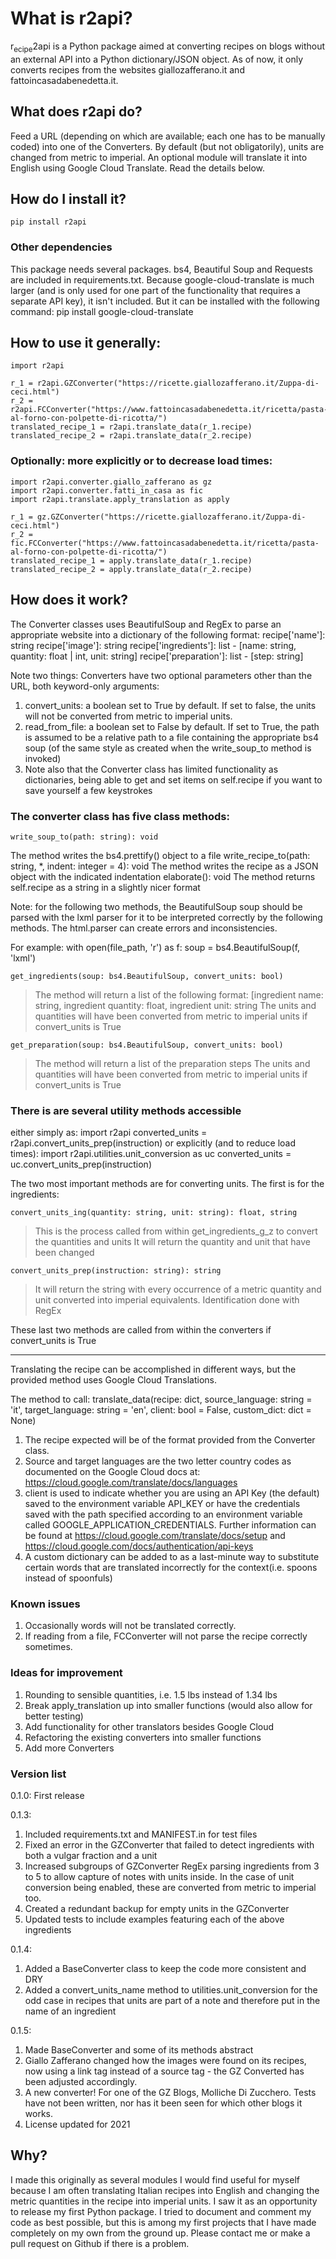 # What is r2api?
r<sub>ecipe</sub>2api is a Python package aimed at converting recipes on blogs without an external API into a Python dictionary/JSON object. As of now, it only converts recipes from the websites giallozafferano.it and fattoincasadabenedetta.it.

## What does r2api do?
Feed a URL (depending on which are available; each one has to be manually coded) into one of the Converters. By default (but not obligatorily), units are changed from metric to imperial. An optional module will translate it into English using Google Cloud Translate. Read the details below.

## How do I install it?
    pip install r2api

### Other dependencies
This package needs several packages. bs4, Beautiful Soup and Requests are included in requirements.txt. Because google-cloud-translate is much larger (and is only used for one part of the functionality that requires a separate API key), it isn't included. But it can be installed with the following command:
    pip install google-cloud-translate

## How to use it generally:

    import r2api

    r_1 = r2api.GZConverter("https://ricette.giallozafferano.it/Zuppa-di-ceci.html")
    r_2 = r2api.FCConverter("https://www.fattoincasadabenedetta.it/ricetta/pasta-al-forno-con-polpette-di-ricotta/")
    translated_recipe_1 = r2api.translate_data(r_1.recipe)
    translated_recipe_2 = r2api.translate_data(r_2.recipe)


### Optionally: more explicitly or to decrease load times:
    import r2api.converter.giallo_zafferano as gz
    import r2api.converter.fatti_in_casa as fic
    import r2api.translate.apply_translation as apply

    r_1 = gz.GZConverter("https://ricette.giallozafferano.it/Zuppa-di-ceci.html")
    r_2 = fic.FCConverter("https://www.fattoincasadabenedetta.it/ricetta/pasta-al-forno-con-polpette-di-ricotta/")
    translated_recipe_1 = apply.translate_data(r_1.recipe)
    translated_recipe_2 = apply.translate_data(r_2.recipe)

## How does it work?
The Converter classes uses BeautifulSoup and RegEx to parse an appropriate website into a dictionary of the following format:
    recipe['name']: string
    recipe['image']: string
    recipe['ingredients']: list -
        [name: string, quantity: float | int, unit: string]
    recipe['preparation']: list -
        [step: string]

Note two things:
Converters have two optional parameters other than the URL, both keyword-only arguments:
1. convert_units: a boolean set to True by default. If set to false, the units will not be converted from metric to imperial units.
2. read_from_file: a boolean set to False by default. If set to True, the path is assumed to be a relative path to a file containing the appropriate bs4 soup (of the same style as created when the write_soup_to method is invoked)
3. Note also that the Converter class has limited functionality as dictionaries, being able to get and set items on self.recipe if you want to save yourself a few keystrokes

### The converter class has five class methods:
    write_soup_to(path: string): void
The method writes the bs4.prettify() object to a file
    write_recipe_to(path: string, *, indent: integer = 4): void
The method writes the recipe as a JSON object with the indicated indentation
    elaborate(): void
The method returns self.recipe as a string in a slightly nicer format

Note: for the following two methods, the BeautifulSoup soup should be parsed with the lxml parser for it to be interpreted correctly by the following methods. The html.parser can create errors and inconsistencies.

For example:
    with open(file_path, 'r') as f:
        soup = bs4.BeautifulSoup(f, 'lxml')

    get_ingredients(soup: bs4.BeautifulSoup, convert_units: bool)

> The method will return a list of the following format:
> [ingredient name: string, ingredient quantity: float, ingredient unit: string
> The units and quantities will have been converted from metric to imperial units if convert_units is True

    get_preparation(soup: bs4.BeautifulSoup, convert_units: bool)

> The method will return a list of the preparation steps
> The units and quantities will have been converted from metric to imperial units if convert_units is True

### There is are several utility methods accessible
either simply as:
    import r2api
    converted_units = r2api.convert_units_prep(instruction)
or explicitly (and to reduce load times):
    import r2api.utilities.unit_conversion as uc
    converted_units = uc.convert_units_prep(instruction)

The two most important methods are for converting units. The first is for the ingredients:

    convert_units_ing(quantity: string, unit: string): float, string

> This is the process called from within get_ingredients_g_z to convert the quantities and units
> It will return the quantity and unit that have been changed

    convert_units_prep(instruction: string): string

> It will return the string with every occurrence of a metric quantity and unit converted into imperial equivalents. Identification done with RegEx

These last two methods are called from within the converters if convert_units is True

*****

Translating the recipe can be accomplished in different ways, but the provided method uses Google Cloud Translations.

The method to call:
    translate_data(recipe: dict, source_language: string = 'it', target_language: string = 'en', client: bool = False, custom_dict: dict = None)

1. The recipe expected will be of the format provided from the Converter class.
2. Source and target languages are the two letter country codes as documented on the Google Cloud docs at: https://cloud.google.com/translate/docs/languages
3. client is used to indicate whether you are using an API Key (the default) saved to the environment variable API_KEY or have the credentials saved with the path specified according to an environment variable called GOOGLE_APPLICATION_CREDENTIALS. Further information can be found at https://cloud.google.com/translate/docs/setup and https://cloud.google.com/docs/authentication/api-keys
4. A custom dictionary can be added to as a last-minute way to substitute certain words that are translated incorrectly for the context(i.e. spoons instead of spoonfuls)


### Known issues
1. Occasionally words will not be translated correctly.
2. If reading from a file, FCConverter will not parse the recipe correctly sometimes.

### Ideas for improvement
1. Rounding to sensible quantities, i.e. 1.5 lbs instead of 1.34 lbs
2. Break apply_translation up into smaller functions (would also allow for better testing)
3. Add functionality for other translators besides Google Cloud
4. Refactoring the existing converters into smaller functions
5. Add more Converters

### Version list
0.1.0: First release

0.1.3:
1. Included requirements.txt and MANIFEST.in for test files
2. Fixed an error in the GZConverter that failed to detect ingredients with both a vulgar fraction and a unit
3. Increased subgroups of GZConverter RegEx parsing ingredients from 3 to 5 to allow capture of notes with units inside. In the case of unit conversion being enabled, these are converted from metric to imperial too.
4. Created a redundant backup for empty units in the GZConverter
5. Updated tests to include examples featuring each of the above ingredients

0.1.4:
1. Added a BaseConverter class to keep the code more consistent and DRY
2. Added a convert_units_name method to utilities.unit_conversion for the odd case in recipes that units are part of a note and therefore put in the name of an ingredient

0.1.5:
1. Made BaseConverter and some of its methods abstract
2. Giallo Zafferano changed how the images were found on its recipes, now using a link tag instead of a source tag - the GZ Converted has been adjusted accordingly.
3. A new converter! For one of the GZ Blogs, Molliche Di Zucchero. Tests have not been written, nor has it been seen for which other blogs it works.
4. License updated for 2021

## Why?
I made this originally as several modules I would find useful for myself because I am often translating Italian recipes into English and changing the metric quantities in the recipe into imperial units. I saw it as an opportunity to release my first Python package. I tried to document and comment my code as best possible, but this is among my first projects that I have made completely on my own from the ground up. Please contact me or make a pull request on Github if there is a problem.